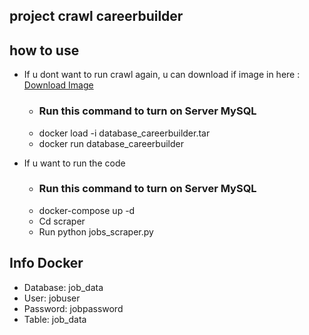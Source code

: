 <h2> project crawl careerbuilder </h2>
 
## how to use
- If u dont want to run crawl again, u can download if image in here : 
[Download Image](https://drive.google.com/drive/folders/17wPx4fKYMTzCtkLi7DxQPS8CyqxKDO5t)
    - <h3>Run this command to turn on Server MySQL</h3>
    - docker load -i database_careerbuilder.tar
    - docker run database_careerbuilder

<p></p>

- If u want to run the code 
    - <h3>Run this command to turn on Server MySQL</h3>
    - docker-compose up -d
    - Cd scraper
    - Run python jobs_scraper.py

## Info Docker

- Database: job_data
- User: jobuser
- Password: jobpassword
- Table: job_data